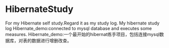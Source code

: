 # HibernateStudy
For my Hibernate self study.Regard it as my study log.
My hibernate study log
Hibernate_demo:connected to mysql database and executes some measures.
Hibernate_demo:一个最开始的hibernat练手项目，包括连接mysql数据库，对表的数据进行增删改查。
